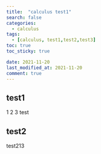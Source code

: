 ```yaml
---
title:  "calculus test1"
search: false
categories: 
  - calculus
tags:
  - [calculus, test1,test2,test3]
toc: true
toc_sticky: true

date: 2021-11-20
last_modified_at: 2021-11-20
comment: true
---
```



## test1

1
2
3
test

## test2

test213
